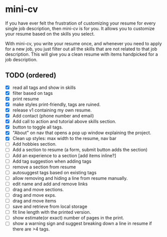 # mini-cv

If you have ever felt the frustration of customizing your resume for every single job description, then mini-cv is for you. It allows you to customize your resume based on the skills you select.

With mini-cv, you write your resume once, and whenever you need to apply for a new job, you just filter out all the skills that are not related to that job description. This will give you a clean resume with items handpicked for a job description.

## TODO (ordered)

- [x] read all tags and show in skills 
- [x] filter based on tags
- [x] print resume
- [x] make styles print-friendly, tags are ruined.
- [x] release v1 containing my own resume.
- [x] Add contact (phone number and email)
- [x] Add call to action and tutorial above skills section.
- [x] button to toggle all tags.
- [x] "About" on nav that opens a pop up window explaining the project.
- [x] Clean up styles: max width to the resume, nav bar
- [ ] Add hobbies section.
- [ ] Add a section to resume (a form, submit button adds the section)
- [ ] Add an experience to a section [add items inline?]
- [ ] Add tag suggestion when adding tags
- [ ] remove a section from resume
- [ ] autosuggest tags based on existing tags
- [ ] allow removing and hiding a line from resume manually.
- [ ] edit name and add and remove links
- [ ] drag and move sections.
- [ ] drag and move exps.
- [ ] drag and move items
- [ ] save and retrieve from local storage
- [ ] fit line length with the printed version.
- [ ] show estimate(or exact) number of pages in the print.
- [ ] show a warning sign and suggest breaking down a line in resume if there are >4 tags.
